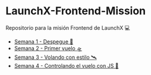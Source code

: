 # LaunchX-Frontend-Mission
Repositorio para la misión Frontend de LaunchX 💻
- [Semana 1 - Despegue 🚀](https://github.com/JoseRobertRosasC/LaunchX-Frontend-Mission/tree/main/Semana1)
- [Semana 2 - Primer vuelo 🛸](https://github.com/JoseRobertRosasC/LaunchX-Frontend-Mission/tree/main/Semana2)
- [Semana 3 - Volando con estilo 🛰️](https://github.com/JoseRobertRosasC/Vaccine)
- [Semana 4 - Controlando el vuelo con JS 🚀](https://github.com/JoseRobertRosasC/Pokedex)
